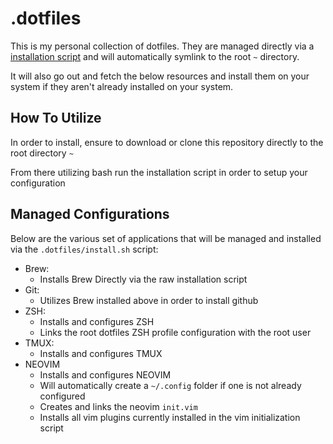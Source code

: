# .dotfiles

This is my personal collection of dotfiles. They are managed directly via a [installation script](./install.sh) and will automatically symlink to the root `~` directory.

It will also go out and fetch the below resources and install them on your system if they aren't already installed on your system.

## How To Utilize

In order to install, ensure to download or clone this repository directly to the root directory `~`

From there utilizing bash run the installation script in order to setup your configuration 

## Managed Configurations

Below are the various set of applications that will be managed and installed via the `.dotfiles/install.sh` script:

- Brew: 
    - Installs Brew Directly via the raw installation script
- Git:
    - Utilizes Brew installed above in order to install github
- ZSH:
    - Installs and configures ZSH 
    - Links the root dotfiles ZSH profile configuration with the root user
- TMUX:
    - Installs and configures TMUX
- NEOVIM
    - Installs and configures NEOVIM
    - Will automatically create a `~/.config` folder if one is not already configured
    - Creates and links the neovim `init.vim` 
    - Installs all vim plugins currently installed in the vim initialization script
